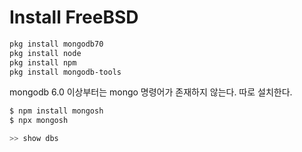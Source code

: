 # Install FreeBSD

```bash
pkg install mongodb70
pkg install node
pkg install npm
pkg install mongodb-tools
```

mongodb 6.0 이상부터는 mongo 명령어가 존재하지 않는다. 따로 설치한다.

```bash
$ npm install mongosh
$ npx mongosh

>> show dbs
```
